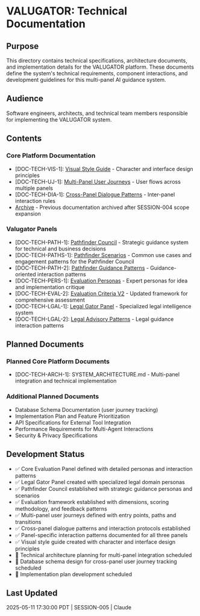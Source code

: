 # VALUGATOR: Technical Documentation

## Purpose
This directory contains technical specifications, architecture documents, and implementation details for the VALUGATOR platform. These documents define the system's technical requirements, component interactions, and development guidelines for this multi-panel AI guidance system.

## Audience
Software engineers, architects, and technical team members responsible for implementing the VALUGATOR system.

## Contents
### Core Platform Documentation
- [DOC-TECH-VIS-1]: [Visual Style Guide](VISUAL_STYLE_GUIDE.md) - Character and interface design principles
- [DOC-TECH-UJ-1]: [Multi-Panel User Journeys](MULTI-PANEL_USER_JOURNEYS.md) - User flows across multiple panels
- [DOC-TECH-DIA-1]: [Cross-Panel Dialogue Patterns](CROSS-PANEL_DIALOGUE_PATTERNS.md) - Inter-panel interaction rules
- [Archive](Archive/) - Previous documentation archived after SESSION-004 scope expansion

### Valugator Panels
- [DOC-TECH-PATH-1]: [Pathfinder Council](PATHFINDER_COUNCIL.md) - Strategic guidance system for technical and business decisions
- [DOC-TECH-PATHS-1]: [Pathfinder Scenarios](PATHFINDER_SCENARIOS.md) - Common use cases and engagement patterns for the Pathfinder Council
- [DOC-TECH-PATH-2]: [Pathfinder Guidance Patterns](PATHFINDER_GUIDANCE_PATTERNS.md) - Guidance-oriented interaction patterns
- [DOC-TECH-PERS-1]: [Evaluation Personas](GATOR_PERSONAS.md) - Expert personas for idea and implementation critique
- [DOC-TECH-EVAL-2]: [Evaluation Criteria V2](EVALUATION_CRITERIA_V2.md) - Updated framework for comprehensive assessment
- [DOC-TECH-LGAL-1]: [Legal Gator Panel](LEGAL_GATOR_PANEL.md) - Specialized legal intelligence system
- [DOC-TECH-LGAL-2]: [Legal Advisory Patterns](LEGAL_ADVISORY_PATTERNS.md) - Legal guidance interaction patterns

## Planned Documents
### Planned Core Platform Documents
- [DOC-TECH-ARCH-1]: SYSTEM_ARCHITECTURE.md - Multi-panel integration and technical implementation

### Additional Planned Documents
- Database Schema Documentation (user journey tracking)
- Implementation Plan and Feature Prioritization
- API Specifications for External Tool Integration
- Performance Requirements for Multi-Agent Interactions
- Security & Privacy Specifications

## Development Status
- ✅ Core Evaluation Panel defined with detailed personas and interaction patterns
- ✅ Legal Gator Panel created with specialized legal domain personas
- ✅ Pathfinder Council established with strategic guidance personas and scenarios
- ✅ Evaluation framework established with dimensions, scoring methodology, and feedback patterns
- ✅ Multi-panel user journeys defined with entry points, paths and transitions
- ✅ Cross-panel dialogue patterns and interaction protocols established
- ✅ Panel-specific interaction patterns documented for all three panels
- ✅ Visual style guide created with character and interface design principles
- 🔄 Technical architecture planning for multi-panel integration scheduled
- 🔄 Database schema design for cross-panel user journey tracking scheduled
- 🔄 Implementation plan development scheduled

## Last Updated
2025-05-11 17:30:00 PDT | SESSION-005 | Claude
